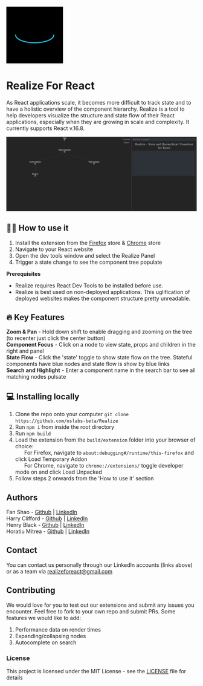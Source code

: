 ![Logo](./assets/LogoAnimSmall.gif)
# Realize For React

As React applications scale, it becomes more difficult to track state and to have a holistic overview of the component hierarchy. Realize is a tool to help developers visualize the structure and state flow of their React applications, especially when they are growing in scale and complexity. It currently supports React v.16.8.

![Logo](./assets/treeVisCropped1.gif)

## 👩‍💻 How to use it 
1. Install the extension from the [Firefox](https://addons.mozilla.org/en-GB/firefox/addon/realizeforreact/) store & [Chrome](https://chrome.google.com/webstore/detail/realize-for-react/llondniabnmnappjekpflmgcikaiilmh?authuser=0&hl=en) store
2. Navigate to your React website
3. Open the dev tools window and select the Realize Panel
4. Trigger a state change to see the component tree populate

  
**Prerequisites**
- Realize requires React Dev Tools to be installed before use.
- Realize is best used on non-deployed applications. This uglification of deployed websites makes the component structure pretty unreadable.
  
## 🔥 Key Features  
**Zoom & Pan** - Hold down shift to enable dragging and zooming on the tree (to recenter just click the center button)  
**Component Focus** - Click on a node to view state, props and children in the right and panel  
**State Flow** - Click the 'state' toggle to show state flow on the tree. Stateful components have blue nodes and state flow is show by blue links  
**Search and Highlight** - Enter a component name in the search bar to see all matching nodes pulsate  

## 💻 Installing locally 
1. Clone the repo onto your computer `git clone https://github.com/oslabs-beta/Realize`
2. Run `npm i` from inside the root directory
3. Run `npm build`
4. Load the extension from the `build/extension` folder into your browser of choice:  
&nbsp;&nbsp;&nbsp;&nbsp;&nbsp;&nbsp;For Firefox, navigate to `about:debugging#/runtime/this-firefox` and click Load Temporary Addon  
&nbsp;&nbsp;&nbsp;&nbsp;&nbsp;&nbsp;For Chrome, navigate to `chrome://extensions/` toggle developer mode on and click Load Unpacked  
5. Follow steps 2 onwards from the 'How to use it' section


## Authors
Fan Shao - [Github](https://github.com/fansfansfansfans) | [LinkedIn](https://www.linkedin.com/in/fan-shao-85312ab4/)  
Harry Clifford - [Github](https://github.com/HpwClifford/) | [LinkedIn](https://www.linkedin.com/in/harry-clifford-3788951a9/)  
Henry Black - [Github](https://github.com/blackhaj) | [LinkedIn](https://www.linkedin.com/in/henryblack1/)  
Horatiu Mitrea - [Github](https://github.com/hmitrea) | [LinkedIn](https://www.linkedin.com/in/horatiu-mitrea-515704137/)  

## Contact
You can contact us personally through our LinkedIn accounts (links above) or as a team via [realizeforeact@gmail.com](mailto:realizeforeact@gmail.com)

## Contributing
We would love for you to test out our extensions and submit any issues you encounter. Feel free to fork to your own repo and submit PRs. Some features we would like to add:
1. Performance data on render times
2. Expanding/collapsing nodes
3. Autocomplete on search


### License
This project is licensed under the MIT License - see the [LICENSE](LICENSE) file for details
